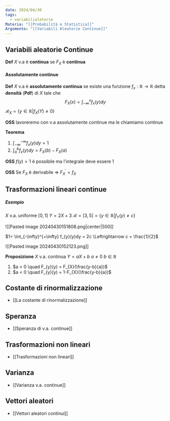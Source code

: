 ```yaml
---
date: 2024/04/30
tags:
  - variabilialetorie
Materia: "[[Probabilità e Statistica]]"
Argomento: "[[Variabili Aleatorie Continue]]"
---
```

## Variabili aleatorie Continue
**Def** $X$ v.a è **continua** se $F_{X}$ è **continua**

#### Assolutamente continue
**Def** $X$ v.a è **assolutamente** **continua** se esiste una funzione
$f_{x}:\mathbb{R}\to \mathbb{R}$ detta **densità** (**Pdf**) di $X$ tale che 
$$
F_{X}(x)=\int_{-\infty}^{x}f_{x}(y)dy
$$
$\mathcal{R}_{X}=\{y \in \mathbb{R}| f_{X}(Y) \neq 0\}$

**OSS** lavoreremo con v.a assolutamente continue ma le chiamiamo continue

**Teorema**
1) $\int_{-\infty}^{-\infty}f_{x}(y)dy=1$
2) $\int_{a}^{b}f_{x}(y)dy=F_{X}(b)-F_X(a)$

**OSS** $f(y) > 1$ è possibile ma l'integrale deve essere 1

**OSS** Se $F_{X}$ è derivabile $\Rightarrow$  $F_{X}^{'}=f_{X}$

## Trasformazioni lineari continue
##### Esempio
$X$ v.a. uniforme $[0,1]$   $Y =2X +3$
$\mathcal{R}= [3,5] = \{y \in \mathbb{R} | f_{Y}(y)\neq c\}$

![[Pasted image 20240430151808.png|center|500]]

$1= \int_{-\infty}^{+\infty} f_{y}(y)dy = 2c \Leftrightarrow c = \frac{1}{2}$


![[Pasted image 20240430152123.png]]

**Proposizione** $X$ v.a. continua  $Y=aX+b$  $a \neq 0$   $b \in \mathbb{R}$
1) $a > 0 \quad F_{y}(y) = F_{X}(\frac{y-b}{a})$
2) $a < 0 \quad F_{y}(y) = 1-F_{X}(\frac{y-b}{a})$

## Costante di rinormalizzazione
- [[La costante di rinormalizzazione]]
## Speranza
- [[Speranza di v.a. continue]]
## Trasformazioni non lineari
- [[Trasformazioni non lineari]]
## Varianza
- [[Varianza v.a. continue]]
## Vettori aleatori
- [[Vettori aleatori continui]]